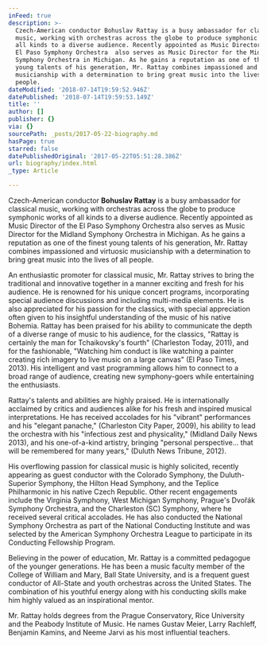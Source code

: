 ```yaml
---
inFeed: true
description: >-
  Czech-American conductor Bohuslav Rattay is a busy ambassador for classical
  music, working with orchestras across the globe to produce symphonic works of
  all kinds to a diverse audience. Recently appointed as Music Director of the
  El Paso Symphony Orchestra  also serves as Music Director for the Midland
  Symphony Orchestra in Michigan. As he gains a reputation as one of the finest
  young talents of his generation, Mr. Rattay combines impassioned and virtuosic
  musicianship with a determination to bring great music into the lives of all
  people.
dateModified: '2018-07-14T19:59:52.946Z'
datePublished: '2018-07-14T19:59:53.149Z'
title: ''
author: []
publisher: {}
via: {}
sourcePath: _posts/2017-05-22-biography.md
hasPage: true
starred: false
datePublishedOriginal: '2017-05-22T05:51:28.386Z'
url: biography/index.html
_type: Article

---
```

Czech-American conductor **Bohuslav Rattay** is a busy ambassador for classical music, working with orchestras across the globe to produce symphonic works of all kinds to a diverse audience. Recently appointed as Music Director of the El Paso Symphony Orchestra also serves as Music Director for the Midland Symphony Orchestra in Michigan. As he gains a reputation as one of the finest young talents of his generation, Mr. Rattay combines impassioned and virtuosic musicianship with a determination to bring great music into the lives of all people.

An enthusiastic promoter for classical music, Mr. Rattay strives to bring the traditional and innovative together in a manner exciting and fresh for his audience. He is renowned for his unique concert programs, incorporating special audience discussions and including multi-media elements. He is also appreciated for his passion for the classics, with special appreciation often given to his insightful understanding of the music of his native Bohemia. Rattay has been praised for his ability to communicate the depth of a diverse range of music to his audience, for the classics, "Rattay is certainly the man for Tchaikovsky's fourth" (Charleston Today, 2011), and for the fashionable, "Watching him conduct is like watching a painter creating rich imagery to live music on a large canvas" (El Paso Times, 2013). His intelligent and vast programming allows him to connect to a broad range of audience, creating new symphony-goers while entertaining the enthusiasts.

Rattay's talents and abilities are highly praised. He is internationally acclaimed by critics and audiences alike for his fresh and inspired musical interpretations. He has received accolades for his "vibrant" performances and his "elegant panache," (Charleston City Paper, 2009), his ability to lead the orchestra with his "infectious zest and physicality," (Midland Daily News 2013), and his one-of-a-kind artistry, bringing "personal perspective... that will be remembered for many years," (Duluth News Tribune, 2012).

His overflowing passion for classical music is highly solicited, recently appearing as guest conductor with the Colorado Symphony, the Duluth-Superior Symphony, the Hilton Head Symphony, and the Teplice Philharmonic in his native Czech Republic. Other recent engagements include the Virginia Symphony, West Michigan Symphony, Prague's Dvořák Symphony Orchestra, and the Charleston (SC) Symphony, where he received several critical accolades. He has also conducted the National Symphony Orchestra as part of the National Conducting Institute and was selected by the American Symphony Orchestra League to participate in its Conducting Fellowship Program.

Believing in the power of education, Mr. Rattay is a committed pedagogue of the younger generations. He has been a music faculty member of the College of William and Mary, Ball State University, and is a frequent guest conductor of All-State and youth orchestras across the United States. The combination of his youthful energy along with his conducting skills make him highly valued as an inspirational mentor.

Mr. Rattay holds degrees from the Prague Conservatory, Rice University and the Peabody Institute of Music. He names Gustav Meier, Larry Rachleff, Benjamin Kamins, and Neeme Jarvi as his most influential teachers.